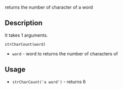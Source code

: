 returns the number of character of a word


## Description

It takes 1 arguments.

`strCharCount(word)`

- `word` - word to returns the number of characters of

## Usage

- `strCharCount('a word')` - returns 6

